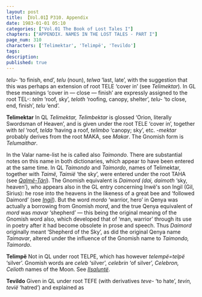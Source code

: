 ```yaml
---
layout: post
title: 【Vol.01】P310. Appendix
date: 1983-01-01 05:10
categories: ["Vol.01 The Book of Lost Tales I"]
chapters: ["APPENDIX. NAMES IN THE LOST TALES - PART I"]
page_num: 310
characters: ['Telimektar', 'Telimpë', 'Tevildo']
tags: 
description: 
published: true
---
```


<p style="text-indent: 0;">
<I>telu-</I> ‘to finish, end’, <I>telu</I> (noun), <I>telwa</I> ‘last, late’, with the suggestion that this was perhaps an extension of root TELE ‘cover in’ (see <I>Telimektar</I>). In GL these meanings ‘cover in — close — finish’ are expressly assigned to the root TEL-: <I>telm</I> ‘roof, sky’, <I>teloth</I> ‘roofing, canopy, shelter’, <I>telu-</I> ‘to close, end, finish’, <I>telu</I> ‘end’.
</p>

<B>Telimektar</B>   In QL <I>Telimektar, Telimbektar</I> is glossed ‘Orion, literally Swordsman of Heaven’, and is given under the root TELE ‘cover in’, together with <I>tel</I> ‘roof, <I>telda</I> ‘having a roof, <I>telimbo</I> ‘canopy; sky’, etc. <I>-mektar</I> probably derives from the root MAKA, see <I>Makar</I>. The Gnomish form is <I>Telumaithar</I>.

In the Valar name-list he is called also <I>Taimondo</I>. There are substantial notes on this name in both dictionaries, which appear to have been entered at the same time. In QL <I>Taimondo</I> and <I>Taimordo</I>, names of Telimektar, together with <I>Taimë, Taimië</I> ‘the sky’, were entered under the root TAHA (see <I>[Qalmë-Tárí]({{site.baseurl}}/characters#Qalmë-Tárí)</I>). The Gnomish equivalent is <I>Daimord (dai, daimoth</I> ‘sky, heaven’), who appears also in the GL entry concerning Inwë's son Ingil (Gil, Sirius): he rose into the heavens in the likeness of a great bee and ‘followed Daimord’ (see <I>[Ingil]({{site.baseurl}}/characters#Ingil)</I>). But the word <I>mordo</I> ‘warrior, hero’ in Qenya was actually a borrowing from Gnomish <I>mord</I>, and the true Qenya equivalent of <I>mord</I> was <I>mavar</I> ‘shepherd’ — this being the original meaning of the Gnomish word also, which developed that of ‘man, warrior’ through its use in poetry after it had become obsolete in prose and speech. Thus <I>Daimord</I> originally meant ‘Shepherd of the Sky’, as did the original Qenya name <I>Taimavar</I>, altered under the influence of the Gnomish name to <I>Taimondo, Taimordo</I>.

<B>Telimpë</B>  Not in QL under root TELPE, which has however <I>telempë=telpë</I> ‘silver’. Gnomish words are <I>celeb</I> ‘silver’, <I>celebrin</I> ‘of silver’, <I>Celebron, Celioth</I> names of the Moon. See <I>[Ilsaluntë]({{site.baseurl}}/characters#Ilsaluntë)</I>.

<B>Tevildo</B>   Given in QL under root TEFE (with derivatives <I>teve-</I> ‘to hate’, <I>tevin, tevië</I> ‘hatred’) and explained as

